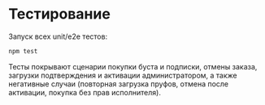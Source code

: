 # Тестирование

Запуск всех unit/e2e тестов:

```bash
npm test
```

Тесты покрывают сценарии покупки буста и подписки, отмены заказа, загрузки подтверждения и активации администратором, а также негативные случаи (повторная загрузка пруфов, отмена после активации, покупка без прав исполнителя).
